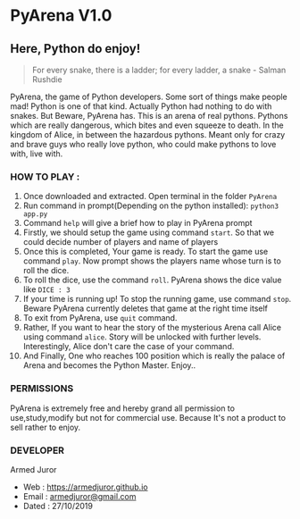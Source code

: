 #                                           PyArena V1.0
##                                        Here, Python do enjoy!

> For every snake, there is a ladder; for every ladder, a snake - Salman Rushdie

PyArena, the game of Python developers. Some sort of things make people mad! Python is one of that kind.
Actually Python had nothing to do with snakes. But Beware, PyArena has. This is an arena of real pythons.
Pythons which are really dangerous, which bites and even squeeze to death. In the kingdom of Alice, in between the
hazardous pythons. Meant only for crazy and brave guys who really love python, who could make pythons to love
with, live with.

### HOW TO PLAY :
1. Once downloaded and extracted. Open terminal in the folder `PyArena`
2. Run command in prompt(Depending on the python installed):  `python3 app.py`
3. Command `help` will give a brief how to play in PyArena prompt
4. Firstly, we should setup the game using command `start`. So that we could decide number of players and name of players
5. Once this is completed, Your game is ready. To start the game use command `play`. Now prompt shows the players name whose turn is to roll the dice.
6. To roll the dice, use the command `roll`. PyArena shows the dice value like `DICE : 3`
7. If your time is running up! To stop the running game, use command `stop`. Beware PyArena currently deletes that game at the right time itself
8. To exit from PyArena, use `quit` command.
9. Rather, If you want to hear the story of the mysterious Arena call Alice using command `alice`. Story will be unlocked with further levels. Interestingly, Alice don't care the case of your command.
10. And Finally, One who reaches 100 position which is really the palace of Arena and becomes the Python Master. Enjoy..

### PERMISSIONS
PyArena is extremely free and hereby grand all permission to use,study,modify but not for commercial use. Because It's not a product to sell rather to enjoy.

### DEVELOPER
Armed Juror
* Web : https://armedjuror.github.io
* Email : armedjuror@gmail.com
* Dated : 27/10/2019
